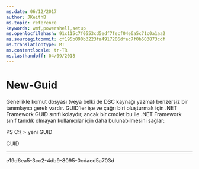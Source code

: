 ```yaml
---
ms.date: 06/12/2017
author: JKeithB
ms.topic: reference
keywords: wmf,powershell,setup
ms.openlocfilehash: 91c115c7f0553cd5edf7fecf04e6a5c71c0a1aa2
ms.sourcegitcommit: cf195b090b3223fa4917206dfec7f0b603873cdf
ms.translationtype: MT
ms.contentlocale: tr-TR
ms.lasthandoff: 04/09/2018
---
```

# <a name="new-guid"></a>New-Guid
Genellikle komut dosyası (veya belki de DSC kaynağı yazma) benzersiz bir tanımlayıcı gerek vardır. GUID'ler işe ve çağrı biri oluşturmak için .NET Framework GUID sınıfı kolaydır, ancak bir cmdlet bu ile .NET Framework sınıf tanıdık olmayan kullanıcılar için daha bulunabilmesini sağlar:

PS C:\\ &gt; yeni GUID

GUID

----

e19d6ea5-3cc2-4db9-8095-0cdaed5a703d